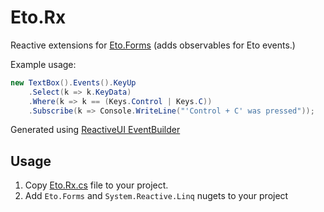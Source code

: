 # Eto.Rx

Reactive extensions for [Eto.Forms](https://github.com/picoe/Eto) (adds observables for Eto events.)

Example usage:

```csharp
new TextBox().Events().KeyUp
    .Select(k => k.KeyData)
    .Where(k => k == (Keys.Control | Keys.C))
    .Subscribe(k => Console.WriteLine("'Control + C' was pressed"));
```

Generated using [ReactiveUI EventBuilder](https://github.com/reactiveui/ReactiveUI/tree/develop/src/EventBuilder)

## Usage

1. Copy [Eto.Rx.cs](Eto.Rx.cs) file to your project.
2. Add `Eto.Forms` and `System.Reactive.Linq` nugets to your project
